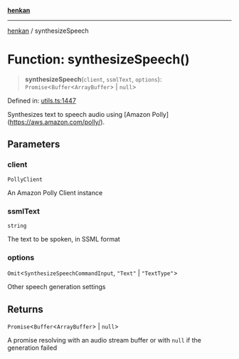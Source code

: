 [**henkan**](../README.md)

***

[henkan](../README.md) / synthesizeSpeech

# Function: synthesizeSpeech()

> **synthesizeSpeech**(`client`, `ssmlText`, `options`): `Promise`\<`Buffer`\<`ArrayBuffer`\> \| `null`\>

Defined in: [utils.ts:1447](https://github.com/Ronokof/Henkan/blob/52fe6d98746996eb6471b21af2a4100c9ce484cf/src/utils.ts#L1447)

Synthesizes text to speech audio using \[Amazon Polly\](https://aws.amazon.com/polly/).

## Parameters

### client

`PollyClient`

An Amazon Polly Client instance

### ssmlText

`string`

The text to be spoken, in SSML format

### options

`Omit`\<`SynthesizeSpeechCommandInput`, `"Text"` \| `"TextType"`\>

Other speech generation settings

## Returns

`Promise`\<`Buffer`\<`ArrayBuffer`\> \| `null`\>

A promise resolving with an audio stream buffer or with `null` if the generation failed
